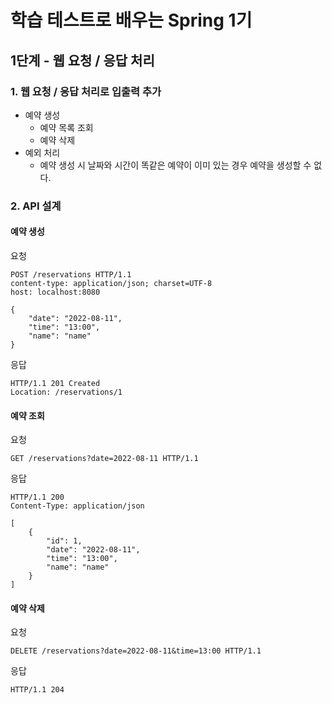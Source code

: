 # 학습 테스트로 배우는 Spring 1기

## 1단계 - 웹 요청 / 응답 처리

### 1. 웹 요청 / 응답 처리로 입출력 추가
- 예약 생성   
  - 예약 목록 조회
  - 예약 삭제
- 예외 처리
  - 예약 생성 시 날짜와 시간이 똑같은 예약이 이미 있는 경우 예약을 생성할 수 없다.

### 2. API 설계 

#### 예약 생성

요청
```
POST /reservations HTTP/1.1
content-type: application/json; charset=UTF-8
host: localhost:8080

{
    "date": "2022-08-11",
    "time": "13:00",
    "name": "name"
}
```

응답
```
HTTP/1.1 201 Created
Location: /reservations/1
```

#### 예약 조회

요청
```
GET /reservations?date=2022-08-11 HTTP/1.1
```

응답
```
HTTP/1.1 200 
Content-Type: application/json

[
    {
        "id": 1,
        "date": "2022-08-11",
        "time": "13:00",
        "name": "name"
    }
]
```

#### 예약 삭제

요청 
```
DELETE /reservations?date=2022-08-11&time=13:00 HTTP/1.1
```

응답
```
HTTP/1.1 204 
```
